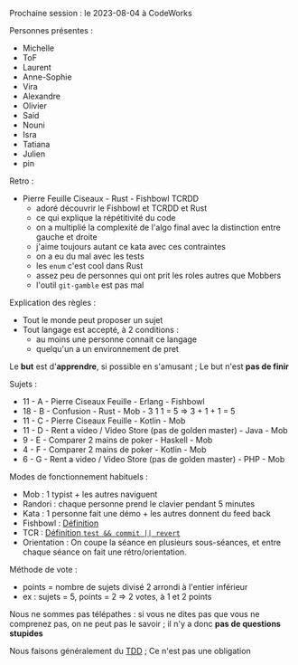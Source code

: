 Prochaine session : le 2023-08-04 à CodeWorks

Personnes présentes :
- Michelle
- ToF
- Laurent
- Anne-Sophie
- Vira
- Alexandre
- Olivier
- Said
- Nouni
- Isra
- Tatiana
- Julien
- pin

Retro :
- Pierre Feuille Ciseaux - Rust - Fishbowl TCRDD
  - adoré découvrir le Fishbowl et TCRDD et Rust
  - ce qui explique la répétitivité du code
  - on a multiplié la complexité de l'algo final avec la distinction entre gauche et droite
  - j'aime toujours autant ce kata avec ces contraintes
  - on a eu du mal avec les tests
  - les `enum` c'est cool dans Rust
  - assez peu de personnes qui ont prit les roles autres que Mobbers
  - l'outil `git-gamble` est pas mal

Explication des règles :
- Tout le monde peut proposer un sujet
- Tout langage est accepté, à 2 conditions :
  - au moins une personne connait ce langage
  - quelqu'un a un environnement de pret

Le **but** est d'**apprendre**, si possible en s'amusant ;
Le but n'est **pas de finir**

Sujets :
- 11 - A - Pierre Ciseaux Feuille - Erlang - Fishbowl
- 18 - B - Confusion - Rust - Mob - 3 1 1 = 5 => 3 + 1 + 1 = 5
- 11 - C - Pierre Ciseaux Feuille - Kotlin - Mob
- 11 - D - Rent a video / Video Store (pas de golden master) - Java - Mob
- 9 - E - Comparer 2 mains de poker - Haskell - Mob
- 4 - F - Comparer 2 mains de poker - Kotlin - Mob
- 6 - G - Rent a video / Video Store (pas de golden master) - PHP - Mob

Modes de fonctionnement habituels :
- Mob : 1 typist + les autres naviguent
- Randori : chaque personne prend le clavier pendant 5 minutes
- Kata : 1 personne fait une démo + les autres donnent du feed back
- Fishbowl : [Définition](https://en.wikipedia.org/wiki/Fishbowl_(conversation))
- TCR : [Définition `test && commit || revert`](https://medium.com/@kentbeck_7670/test-commit-revert-870bbd756864)
- Orientation : On coupe la séance en plusieurs sous-séances,
  et entre chaque séance on fait une rétro/orientation.

Méthode de vote :
- points = nombre de sujets divisé 2 arrondi à l'entier inférieur
- ex : sujets = 5, points = 2 => 2 votes, à 1 et 2 points

Nous ne sommes pas télépathes :
si vous ne dites pas que vous ne comprenez pas, on ne peut pas le savoir ;
il n'y a donc **pas de questions stupides**

Nous faisons généralement du [TDD](https://fr.wikipedia.org/wiki/Test_driven_development) ;
Ce n'est pas une obligation
